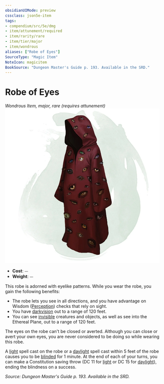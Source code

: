 ```yaml
---
obsidianUIMode: preview
cssclass: json5e-item
tags:
- compendium/src/5e/dmg
- item/attunement/required
- item/rarity/rare
- item/tier/major
- item/wondrous
aliases: ["Robe of Eyes"]
SourceType: "Magic Item"
NoteIcon: magicitem
BookSource: "Dungeon Master's Guide p. 193. Available in the SRD."
---
```

# Robe of Eyes
*Wondrous Item, major, rare (requires attunement)*  
![](https://raw.githubusercontent.com/5etools-mirror-2/5etools-img/main/items/DMG/Robe%20of%20Eyes.webp#right)  

- **Cost**: ⏤
- **Weight**: ⏤

This robe is adorned with eyelike patterns. While you wear the robe, you gain the following benefits:

- The robe lets you see in all directions, and you have advantage on Wisdom ([Perception](/2-Mechanics/CLI/rules/skills.md#Perception)) checks that rely on sight.  
- You have [darkvision](/2-Mechanics/CLI/rules/senses.md#darkvision) out to a range of 120 feet.  
- You can see [invisible](/2-Mechanics/CLI/rules/conditions.md#invisible) creatures and objects, as well as see into the Ethereal Plane, out to a range of 120 feet.  

The eyes on the robe can't be closed or averted. Although you can close or avert your own eyes, you are never considered to be doing so while wearing this robe.

A [light](/2-Mechanics/CLI/spells/light.md) spell cast on the robe or a [daylight](/2-Mechanics/CLI/spells/daylight.md) spell cast within 5 feet of the robe causes you to be [blinded](/2-Mechanics/CLI/rules/conditions.md#blinded) for 1 minute. At the end of each of your turns, you can make a Constitution saving throw (DC 11 for [light](/2-Mechanics/CLI/spells/light.md) or DC 15 for [daylight](/2-Mechanics/CLI/spells/daylight.md)), ending the blindness on a success.

*Source: Dungeon Master's Guide p. 193. Available in the SRD.*